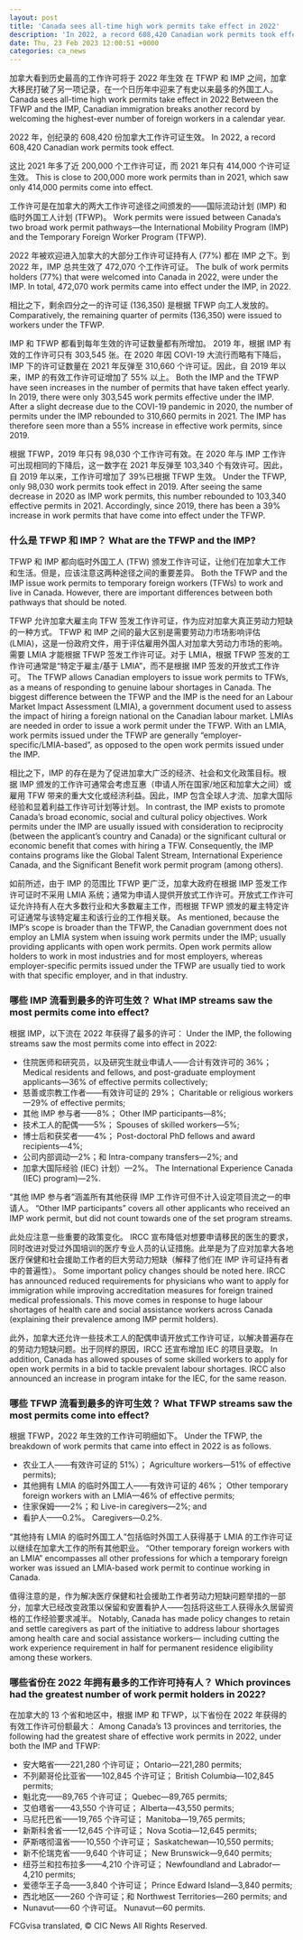 ```yaml
---
layout: post
title: 'Canada sees all-time high work permits take effect in 2022'
description: 'In 2022, a record 608,420 Canadian work permits took effect. This is close to 200,000 more work permits than in 2021, which saw only 414,000 permits come into effect. Work permits were issued between Canada s two broad work permit pathways—the International Mobility Program (IMP) and the Temporary Foreign Worker Program (TFWP). Schedule a Free Work […]'
date: Thu, 23 Feb 2023 12:00:51 +0000
categories: ca_news
---
```


加拿大看到历史最高的工作许可将于 2022 年生效 在 TFWP 和 IMP 之间，加拿大移民打破了另一项记录，在一个日历年中迎来了有史以来最多的外国工人。	Canada sees all-time high work permits take effect in 2022 Between the TFWP and the IMP, Canadian immigration breaks another record by welcoming the highest-ever number of foreign workers in a calendar year.
	
2022 年，创纪录的 608,420 份加拿大工作许可证生效。	In 2022, a record 608,420 Canadian work permits took effect.
	
这比 2021 年多了近 200,000 个工作许可证，而 2021 年只有 414,000 个许可证生效。	This is close to 200,000 more work permits than in 2021, which saw only 414,000 permits come into effect.
	
工作许可是在加拿大的两大工作许可途径之间颁发的——国际流动计划 (IMP) 和临时外国工人计划 (TFWP)。	Work permits were issued between Canada’s two broad work permit pathways—the International Mobility Program (IMP) and the Temporary Foreign Worker Program (TFWP).
	
2022 年被欢迎进入加拿大的大部分工作许可证持有人 (77%) 都在 IMP 之下。到 2022 年，IMP 总共生效了 472,070 个工作许可证。	The bulk of work permits holders (77%) that were welcomed into Canada in 2022, were under the IMP. In total, 472,070 work permits came into effect under the IMP, in 2022.
	
相比之下，剩余四分之一的许可证 (136,350) 是根据 TFWP 向工人发放的。	Comparatively, the remaining quarter of permits (136,350) were issued to workers under the TFWP.
	
IMP 和 TFWP 都看到每年生效的许可证数量都有所增加。 2019 年，根据 IMP 有效的工作许可只有 303,545 张。在 2020 年因 COVI-19 大流行而略有下降后，IMP 下的许可证数量在 2021 年反弹至 310,660 个许可证。因此，自 2019 年以来，IMP 的有效工作许可证增加了 55% 以上。	Both the IMP and the TFWP have seen increases in the number of permits that have taken effect yearly. In 2019, there were only 303,545 work permits effective under the IMP. After a slight decrease due to the COVI-19 pandemic in 2020, the number of permits under the IMP rebounded to 310,660 permits in 2021. The IMP has therefore seen more than a 55% increase in effective work permits, since 2019.
	
根据 TFWP，2019 年只有 98,030 个工作许可有效。在 2020 年与 IMP 工作许可出现相同的下降后，这一数字在 2021 年反弹至 103,340 个有效许可。因此，自 2019 年以来，工作许可增加了 39%已根据 TFWP 生效。	Under the TFWP, only 98,030 work permits took effect in 2019. After seeing the same decrease in 2020 as IMP work permits, this number rebounded to 103,340 effective permits in 2021. Accordingly, since 2019, there has been a 39% increase in work permits that have come into effect under the TFWP.
	
### 什么是 TFWP 和 IMP？	What are the TFWP and the IMP?
	
TFWP 和 IMP 都向临时外国工人 (TFW) 颁发工作许可证，让他们在加拿大工作和生活。但是，应该注意这两种途径之间的重要差异。	Both the TFWP and the IMP issue work permits to temporary foreign workers (TFWs) to work and live in Canada. However, there are important differences between both pathways that should be noted.
	
TFWP 允许加拿大雇主向 TFW 签发工作许可证，作为应对加拿大真正劳动力短缺的一种方式。 TFWP 和 IMP 之间的最大区别是需要劳动力市场影响评估 (LMIA)，这是一份政府文件，用于评估雇用外国人对加拿大劳动力市场的影响。需要 LMIA 才能根据 TFWP 签发工作许可证。对于 LMIA，根据 TFWP 签发的工作许可通常是“特定于雇主/基于 LMIA”，而不是根据 IMP 签发的开放式工作许可。	The TFWP allows Canadian employers to issue work permits to TFWs, as a means of responding to genuine labour shortages in Canada. The biggest difference between the TFWP and the IMP is the need for an Labour Market Impact Assessment (LMIA), a government document used to assess the impact of hiring a foreign national on the Canadian labour market. LMIAs are needed in order to issue a work permit under the TFWP. With an LMIA, work permits issued under the TFWP are generally “employer-specific/LMIA-based”, as opposed to the open work permits issued under the IMP.
	
相比之下，IMP 的存在是为了促进加拿大广泛的经济、社会和文化政策目标。根据 IMP 颁发的工作许可通常会考虑互惠（申请人所在国家/地区和加拿大之间）或雇用 TFW 带来的重大文化或经济利益。因此，IMP 包含全球人才流、加拿大国际经验和显着利益工作许可计划等计划。	In contrast, the IMP exists to promote Canada’s broad economic, social and cultural policy objectives. Work permits under the IMP are usually issued with consideration to reciprocity (between the applicant’s country and Canada) or the significant cultural or economic benefit that comes with hiring a TFW. Consequently, the IMP contains programs like the Global Talent Stream, International Experience Canada, and the Significant Benefit work permit program (among others).
	
如前所述，由于 IMP 的范围比 TFWP 更广泛，加拿大政府在根据 IMP 签发工作许可证时不采用 LMIA 系统；通常为申请人提供开放式工作许可。开放式工作许可证允许持有人在大多数行业和大多数雇主工作，而根据 TFWP 颁发的雇主特定许可证通常与该特定雇主和该行业的工作相关联。	As mentioned, because the IMP’s scope is broader than the TFWP, the Canadian government does not employ an LMIA system when issuing work permits under the IMP; usually providing applicants with open work permits. Open work permits allow holders to work in most industries and for most employers, whereas employer-specific permits issued under the TFWP are usually tied to work with that specific employer, and in that industry.
	
### 哪些 IMP 流看到最多的许可生效？	What IMP streams saw the most permits come into effect?
	
根据 IMP，以下流在 2022 年获得了最多的许可：	Under the IMP, the following streams saw the most permits come into effect in 2022:
	
* 住院医师和研究员，以及研究生就业申请人——合计有效许可的 36%；	  Medical residents and fellows, and post-graduate employment applicants—36% of effective permits collectively;
* 慈善或宗教工作者——有效许可证的 29%；	  Charitable or religious workers—29% of effective permits;
* 其他 IMP 参与者——8%；	  Other IMP participants—8%;
* 技术工人的配偶——5%；	  Spouses of skilled workers—5%;
* 博士后和获奖者——4%；	  Post-doctoral PhD fellows and award recipients—4%;
* 公司内部调动—2%；和	  Intra-company transfers—2%; and
* 加拿大国际经验 (IEC) 计划）—2%。	  The International Experience Canada (IEC) program)—2%.
	
“其他 IMP 参与者”涵盖所有其他获得 IMP 工作许可但不计入设定项目流之一的申请人。	“Other IMP participants” covers all other applicants who received an IMP work permit, but did not count towards one of the set program streams.
	
此处应注意一些重要的政策变化。 IRCC 宣布降低对想要申请移民的医生的要求，同时改进对受过外国培训的医疗专业人员的认证措施。此举是为了应对加拿大各地医疗保健和社会援助工作者的巨大劳动力短缺（解释了他们在 IMP 许可证持有者中的普遍性）。	Some important policy changes should be noted here. IRCC has announced reduced requirements for physicians who want to apply for immigration while improving accreditation measures for foreign trained medical professionals. This move comes in response to huge labour shortages of health care and social assistance workers across Canada (explaining their prevalence among IMP permit holders).
	
此外，加拿大还允许一些技术工人的配偶申请开放式工作许可证，以解决普遍存在的劳动力短缺问题。出于同样的原因，IRCC 还宣布增加 IEC 的项目录取。	In addition, Canada has allowed spouses of some skilled workers to apply for open work permits in a bid to tackle prevalent labour shortages. IRCC also announced an increase in program intake for the IEC, for the same reason.
	
### 哪些 TFWP 流看到最多的许可生效？	What TFWP streams saw the most permits come into effect?
	
根据 TFWP，2022 年生效的工作许可明细如下。	Under the TFWP, the breakdown of work permits that came into effect in 2022 is as follows.
	
* 农业工人——有效许可证的 51%）；	  Agriculture workers—51% of effective permits);
* 其他拥有 LMIA 的临时外国工人——有效许可证的 46%；	  Other temporary foreign workers with an LMIA—46% of effective permits;
* 住家保姆——2%；和	  Live-in caregivers—2%; and
* 看护人——0.2%。	  Caregivers—0.2%.
	
“其他持有 LMIA 的临时外国工人”包括临时外国工人获得基于 LMIA 的工作许可证以继续在加拿大工作的所有其他职业。	“Other temporary foreign workers with an LMIA” encompasses all other professions for which a temporary foreign worker was issued an LMIA-based work permit to continue working in Canada.
	
值得注意的是，作为解决医疗保健和社会援助工作者劳动力短缺问题举措的一部分，加拿大已经改变政策以保留和安置看护人——包括将这些工人获得永久居留资格的工作经验要求减半。	Notably, Canada has made policy changes to retain and settle caregivers as part of the initiative to address labour shortages among health care and social assistance workers— including cutting the work experience requirement in half for permanent residence eligibility among these workers.
	
### 哪些省份在 2022 年拥有最多的工作许可持有人？	Which provinces had the greatest number of work permit holders in 2022?
	
在加拿大的 13 个省和地区中，根据 IMP 和 TFWP，以下省份在 2022 年获得的有效工作许可份额最大：	Among Canada’s 13 provinces and territories, the following had the greatest share of effective work permits in 2022, under both the IMP and TFWP:
	
* 安大略省——221,280 个许可证；	  Ontario—221,280 permits;
* 不列颠哥伦比亚省——102,845 个许可证；	  British Columbia—102,845 permits;
* 魁北克——89,765 个许可证；	  Quebec—89,765 permits;
* 艾伯塔省——43,550 个许可证；	  Alberta—43,550 permits;
* 马尼托巴省——19,765 个许可证；	  Manitoba—19,765 permits;
* 新斯科舍省——12,645 个许可证；	  Nova Scotia—12,645 permits;
* 萨斯喀彻温省——10,550 个许可证；	  Saskatchewan—10,550 permits;
* 新不伦瑞克省——9,640 个许可证；	  New Brunswick—9,640 permits;
* 纽芬兰和拉布拉多——4,210 个许可证；	  Newfoundland and Labrador—4,210 permits;
* 爱德华王子岛——3,840 个许可证；	  Prince Edward Island—3,840 permits;
* 西北地区——260 个许可证；和	  Northwest Territories—260 permits; and
* Nunavut——60 个许可证。	  Nunavut—60 permits.
	

FCGvisa translated, © CIC News All Rights Reserved.
